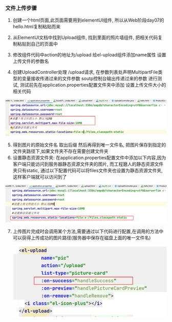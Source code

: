 ### 文件上传步骤

1. 创建一个html页面,此页面需要用到elementUI组件, 所以从Web阶段day07的hello.html复制粘贴而来
2. 从ElementUI文档中找到Upload组件,  找到里面的照片墙组件, 把相关代码复制粘贴到自己的页面中
3. 修改组件代码中action的地址为/upload  给el-upload组件添加name属性 设置上传文件的参数名

4. 创建UploadController处理 /upload请求, 在参数列表处声明MultipartFile类型的变量接收传递过来的文件参数 soutp控制台输出传递过来的参数 进行测试, 测试前先在application.properties配置文件夹中添加 设置上传文件大小的相关代码

![image-20220913114800509](day05.assets/image-20220913114800509.png)

5. 得到图片的原始文件名 取出后缀 然后再得到唯一文件名, 把图片保存到指定的文件夹路径下,如果文件夹不存在需要创建文件夹 
6. 设置静态资源文件夹: 在application.properties配置文件中添加以下内容,因为客户端只能访问到服务器静态资源文件夹的图片, 而工程磨人的静态资源文件夹只有static, 通过以下配置代码可以将files文件夹也设置为静态资源文件夹,这样客户端就可以访问到了

![image-20220913114930036](day05.assets/image-20220913114930036.png)

7. 上传图片完成时会调用某个方法,需要通过以下代码进行配置,在调用的方法中可以获得上传成功的图片路径(服务器中保存在磁盘上面的唯一文件名)

   ![image-20220913115115102](day05.assets/image-20220913115115102.png)